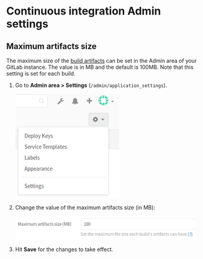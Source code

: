 # Continuous integration Admin settings

## Maximum artifacts size

The maximum size of the [build artifacts][art-yml] can be set in the Admin area
of your GitLab instance. The value is in MB and the default is 100MB. Note that
this setting is set for each build.

1. Go to **Admin area > Settings** (`/admin/application_settings`).

    ![Admin area settings button](img/admin_area_settings_button.png)

1. Change the value of the maximum artifacts size (in MB):

    ![Admin area maximum artifacts size](img/admin_area_maximum_artifacts_size.png)

1. Hit **Save** for the changes to take effect.


[art-yml]: ../../../administration/build_artifacts.md
